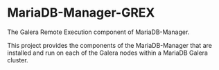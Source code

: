MariaDB-Manager-GREX
====================

The Galera Remote Execution component of MariaDB-Manager.

This project provides the components of the MariaDB-Manager that are installed and run on each of the Galera nodes within a MariaDB Galera cluster.

